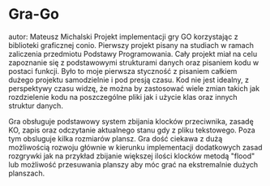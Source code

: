 # Gra-Go
autor: Mateusz Michalski
Projekt implementacji gry GO korzystając z biblioteki graficznej conio. Pierwszy projekt pisany na studiach w ramach zaliczenia przedmiotu Podstawy Programowania. Cały projekt miał na celu zapoznanie się z podstawowymi strukturami danych oraz pisaniem kodu w postaci funkcji. Było to moje pierwsza styczność z pisaniem całkiem dużego projektu samodzielnie i pod presją czasu. Kod nie jest idealny, z perspektywy czasu widzę, że można by zastosować wiele zmian takich jak rozdzielenie kodu na poszczególne pliki jak i użycie klas oraz innych struktur danych. 

Gra obsługuje podstawowy system zbijania klocków przeciwnika, zasadę KO, zapis oraz odczytanie aktualnego stanu gdy z pliku tekstowego. Poza tym obsluguje kilka rozmiarów plansz. Gra dość ciekawa z dużą możliwością rozwoju głównie w kierunku implementacji dodatkowych zasad rozgrywki jak na przykład zbijanie większej ilości klocków metodą "flood" lub  możliwość przesuwania planszy aby móc grać na ekstremalnie dużych planszach.
